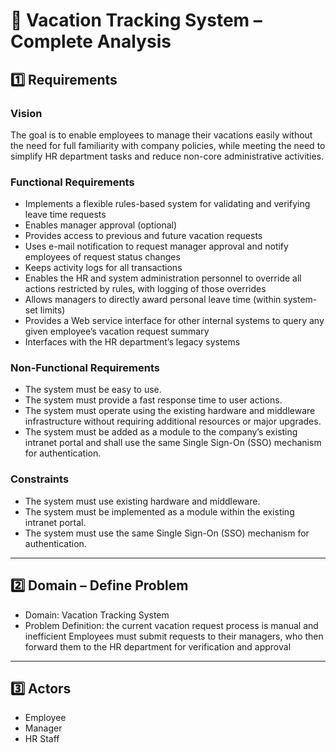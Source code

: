 # 🧩 Vacation Tracking System – Complete Analysis

## 1️⃣ Requirements

### Vision
The goal is to enable employees to manage their vacations easily without the need for full familiarity with company policies, while meeting the need to simplify HR department tasks and reduce non-core administrative activities.

### Functional Requirements
- Implements a flexible rules-based system for validating and verifying leave time requests
- Enables manager approval (optional)
- Provides access to previous and future vacation requests
-  Uses e-mail notification to request manager approval and notify employees 
of request status changes
- Keeps activity logs for all transactions
-  Enables the HR and system administration personnel to override all actions 
restricted by rules, with logging of those overrides
- Allows managers to directly award personal leave time (within system-set limits)
- Provides a Web service interface for other internal systems to query any 
given employee’s vacation request summary
- Interfaces with the HR department’s legacy systems 

### Non-Functional Requirements
- The system must be easy to use.
- The system must provide a fast response time to user actions.
- The system must operate using the existing hardware and middleware infrastructure without requiring additional resources or major upgrades.
- The system must be added as a module to the company’s existing intranet portal and shall use the same Single Sign-On (SSO) mechanism for authentication.
  
### Constraints
- The system must use existing hardware and middleware.
- The system must be implemented as a module within the existing intranet portal.
- The system must use the same Single Sign-On (SSO) mechanism for authentication.
  
---

## 2️⃣ Domain – Define Problem
- Domain: Vacation Tracking System
- Problem Definition: the current vacation request process is manual and inefficient Employees must submit requests to their managers, who then forward them to the HR department for verification and approval
  
---

## 3️⃣ Actors
- Employee
- Manager
- HR Staff


